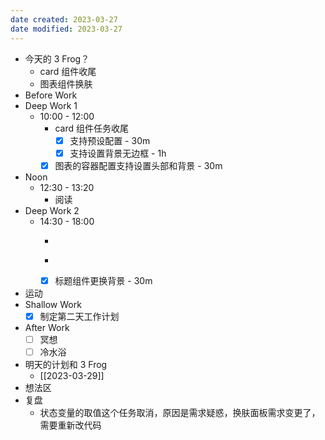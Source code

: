 ```yaml
---
date created: 2023-03-27 
date modified: 2023-03-27
---
```

- 今天的 3 Frog？
	- card 组件收尾
	- 图表组件换肤
- Before Work
- Deep Work 1
	- 10:00 - 12:00
		- card 组件任务收尾
			- [x] 支持预设配置 - 30m
			- [x] 支持设置背景无边框 - 1h
		- [x] 图表的容器配置支持设置头部和背景 - 30m
- Noon
	- 12:30 - 13:20
		- 阅读
- Deep Work 2
	- 14:30 - 18:00
		- ~~~~色表加入状态变量色值 - 1h
		- ~~~~查新建大屏后，主题无法生效的问题 - 2h
		- [x] 标题组件更换背景 - 30m
- 运动
- Shallow Work
	- [x] 制定第二天工作计划
- After Work
	- [ ] 冥想
	- [ ] 冷水浴
- 明天的计划和 3 Frog
	- [[2023-03-29]]
- 想法区
- 复盘
	- 状态变量的取值这个任务取消，原因是需求疑惑，换肤面板需求变更了，需要重新改代码
